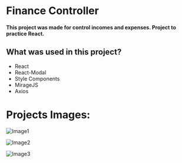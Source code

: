 # Finance Controller

#### This project was made for control incomes and expenses. Project to practice React. 

  ## What was used in this project?
 - React
 - React-Modal
 - Style Components
 - MirageJS
 - Axios

# Projects Images:

![Image1](https://user-images.githubusercontent.com/103050404/171285121-535f7570-18a5-4e14-977b-b77ed62709c1.png)

![Image2](https://user-images.githubusercontent.com/103050404/171475901-012b36bd-b4a6-4b52-81d9-3f49935c013b.png)

![Image3](https://user-images.githubusercontent.com/103050404/171285154-db71365c-0183-4a4d-b1d1-dccc7767013c.png)



